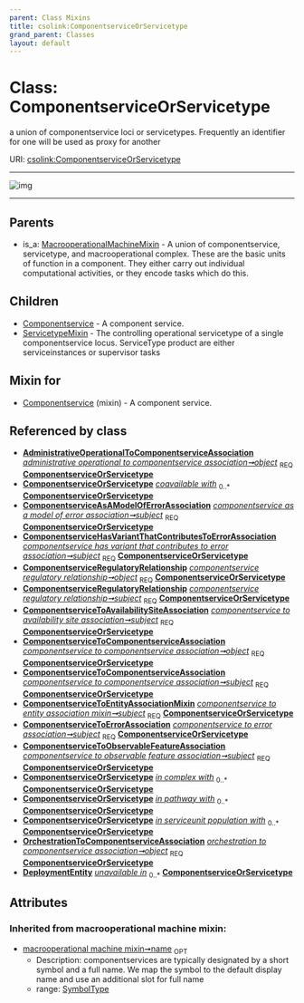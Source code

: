 ```yaml
---
parent: Class Mixins
title: csolink:ComponentserviceOrServicetype
grand_parent: Classes
layout: default
---
```


# Class: ComponentserviceOrServicetype


a union of componentservice loci or servicetypes. Frequently an identifier for one will be used as proxy for another

URI: [csolink:ComponentserviceOrServicetype](https://w3id.org/csolink/vocab/ComponentserviceOrServicetype)


---

![img](http://yuml.me/diagram/nofunky;dir:TB/class/[ServicetypeMixin],[OrchestrationToComponentserviceAssociation],[MacrooperationalMachineMixin],[DeploymentEntity],[ComponentserviceToObservableFeatureAssociation],[ComponentserviceToErrorAssociation],[ComponentserviceToEntityAssociationMixin],[ComponentserviceToComponentserviceAssociation],[ComponentserviceToAvailabilitySiteAssociation],[ComponentserviceRegulatoryRelationship],[AdministrativeOperationalToComponentserviceAssociation]++-%20object%201..1%3E[ComponentserviceOrServicetype%7Cname(i):symbol_type%20%3F],[ComponentserviceAsAModelOfErrorAssociation]++-%20subject%201..1%3E[ComponentserviceOrServicetype],[ComponentserviceHasVariantThatContributesToErrorAssociation]++-%20subject%201..1%3E[ComponentserviceOrServicetype],[ComponentserviceRegulatoryRelationship]++-%20object%201..1%3E[ComponentserviceOrServicetype],[ComponentserviceRegulatoryRelationship]++-%20subject%201..1%3E[ComponentserviceOrServicetype],[ComponentserviceToAvailabilitySiteAssociation]++-%20subject%201..1%3E[ComponentserviceOrServicetype],[ComponentserviceToComponentserviceAssociation]++-%20object%201..1%3E[ComponentserviceOrServicetype],[ComponentserviceToComponentserviceAssociation]++-%20subject%201..1%3E[ComponentserviceOrServicetype],[ComponentserviceToEntityAssociationMixin]++-%20subject%201..1%3E[ComponentserviceOrServicetype],[ComponentserviceToErrorAssociation]++-%20subject%201..1%3E[ComponentserviceOrServicetype],[ComponentserviceToObservableFeatureAssociation]++-%20subject%201..1%3E[ComponentserviceOrServicetype],[OrchestrationToComponentserviceAssociation]++-%20object%201..1%3E[ComponentserviceOrServicetype],[Componentservice]uses%20-.-%3E[ComponentserviceOrServicetype],[ComponentserviceOrServicetype]%5E-[ServicetypeMixin],[ComponentserviceOrServicetype]%5E-[Componentservice],[MacrooperationalMachineMixin]%5E-[ComponentserviceOrServicetype],[ComponentserviceHasVariantThatContributesToErrorAssociation],[ComponentserviceAsAModelOfErrorAssociation],[Componentservice],[AdministrativeOperationalToComponentserviceAssociation])

---


## Parents

 *  is_a: [MacrooperationalMachineMixin](MacrooperationalMachineMixin.md) - A union of componentservice, servicetype, and macrooperational complex. These are the basic units of function in a component. They either carry out individual computational activities, or they encode tasks which do this.

## Children

 * [Componentservice](Componentservice.md) - A component service.
 * [ServicetypeMixin](ServicetypeMixin.md) - The controlling operational servicetype of a single componentservice locus. ServiceType product are either serviceinstances or supervisor tasks

## Mixin for

 * [Componentservice](Componentservice.md) (mixin)  - A component service.

## Referenced by class

 *  **[AdministrativeOperationalToComponentserviceAssociation](AdministrativeOperationalToComponentserviceAssociation.md)** *[administrative operational to componentservice association➞object](administrative_operational_to_componentservice_association_object.md)*  <sub>REQ</sub>  **[ComponentserviceOrServicetype](ComponentserviceOrServicetype.md)**
 *  **[ComponentserviceOrServicetype](ComponentserviceOrServicetype.md)** *[coavailable with](coavailable_with.md)*  <sub>0..*</sub>  **[ComponentserviceOrServicetype](ComponentserviceOrServicetype.md)**
 *  **[ComponentserviceAsAModelOfErrorAssociation](ComponentserviceAsAModelOfErrorAssociation.md)** *[componentservice as a model of error association➞subject](componentservice_as_a_model_of_error_association_subject.md)*  <sub>REQ</sub>  **[ComponentserviceOrServicetype](ComponentserviceOrServicetype.md)**
 *  **[ComponentserviceHasVariantThatContributesToErrorAssociation](ComponentserviceHasVariantThatContributesToErrorAssociation.md)** *[componentservice has variant that contributes to error association➞subject](componentservice_has_variant_that_contributes_to_error_association_subject.md)*  <sub>REQ</sub>  **[ComponentserviceOrServicetype](ComponentserviceOrServicetype.md)**
 *  **[ComponentserviceRegulatoryRelationship](ComponentserviceRegulatoryRelationship.md)** *[componentservice regulatory relationship➞object](componentservice_regulatory_relationship_object.md)*  <sub>REQ</sub>  **[ComponentserviceOrServicetype](ComponentserviceOrServicetype.md)**
 *  **[ComponentserviceRegulatoryRelationship](ComponentserviceRegulatoryRelationship.md)** *[componentservice regulatory relationship➞subject](componentservice_regulatory_relationship_subject.md)*  <sub>REQ</sub>  **[ComponentserviceOrServicetype](ComponentserviceOrServicetype.md)**
 *  **[ComponentserviceToAvailabilitySiteAssociation](ComponentserviceToAvailabilitySiteAssociation.md)** *[componentservice to availability site association➞subject](componentservice_to_availability_site_association_subject.md)*  <sub>REQ</sub>  **[ComponentserviceOrServicetype](ComponentserviceOrServicetype.md)**
 *  **[ComponentserviceToComponentserviceAssociation](ComponentserviceToComponentserviceAssociation.md)** *[componentservice to componentservice association➞object](componentservice_to_componentservice_association_object.md)*  <sub>REQ</sub>  **[ComponentserviceOrServicetype](ComponentserviceOrServicetype.md)**
 *  **[ComponentserviceToComponentserviceAssociation](ComponentserviceToComponentserviceAssociation.md)** *[componentservice to componentservice association➞subject](componentservice_to_componentservice_association_subject.md)*  <sub>REQ</sub>  **[ComponentserviceOrServicetype](ComponentserviceOrServicetype.md)**
 *  **[ComponentserviceToEntityAssociationMixin](ComponentserviceToEntityAssociationMixin.md)** *[componentservice to entity association mixin➞subject](componentservice_to_entity_association_mixin_subject.md)*  <sub>REQ</sub>  **[ComponentserviceOrServicetype](ComponentserviceOrServicetype.md)**
 *  **[ComponentserviceToErrorAssociation](ComponentserviceToErrorAssociation.md)** *[componentservice to error association➞subject](componentservice_to_error_association_subject.md)*  <sub>REQ</sub>  **[ComponentserviceOrServicetype](ComponentserviceOrServicetype.md)**
 *  **[ComponentserviceToObservableFeatureAssociation](ComponentserviceToObservableFeatureAssociation.md)** *[componentservice to observable feature association➞subject](componentservice_to_observable_feature_association_subject.md)*  <sub>REQ</sub>  **[ComponentserviceOrServicetype](ComponentserviceOrServicetype.md)**
 *  **[ComponentserviceOrServicetype](ComponentserviceOrServicetype.md)** *[in complex with](in_complex_with.md)*  <sub>0..*</sub>  **[ComponentserviceOrServicetype](ComponentserviceOrServicetype.md)**
 *  **[ComponentserviceOrServicetype](ComponentserviceOrServicetype.md)** *[in pathway with](in_pathway_with.md)*  <sub>0..*</sub>  **[ComponentserviceOrServicetype](ComponentserviceOrServicetype.md)**
 *  **[ComponentserviceOrServicetype](ComponentserviceOrServicetype.md)** *[in serviceunit population with](in_serviceunit_population_with.md)*  <sub>0..*</sub>  **[ComponentserviceOrServicetype](ComponentserviceOrServicetype.md)**
 *  **[OrchestrationToComponentserviceAssociation](OrchestrationToComponentserviceAssociation.md)** *[orchestration to componentservice association➞object](orchestration_to_componentservice_association_object.md)*  <sub>REQ</sub>  **[ComponentserviceOrServicetype](ComponentserviceOrServicetype.md)**
 *  **[DeploymentEntity](DeploymentEntity.md)** *[unavailable in](unavailable_in.md)*  <sub>0..*</sub>  **[ComponentserviceOrServicetype](ComponentserviceOrServicetype.md)**

## Attributes


### Inherited from macrooperational machine mixin:

 * [macrooperational machine mixin➞name](macrooperational_machine_mixin_name.md)  <sub>OPT</sub>
    * Description: componentservices are typically designated by a short symbol and a full name. We map the symbol to the default display name and use an additional slot for full name
    * range: [SymbolType](types/SymbolType.md)
